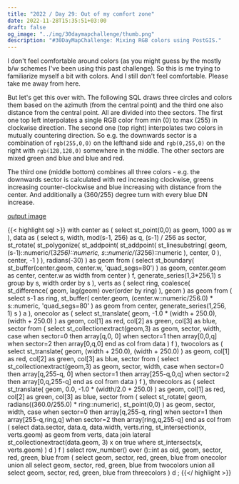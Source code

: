 ```yaml
---
title: "2022 / Day 29: Out of my comfort zone"
date: 2022-11-28T15:35:51+03:00
draft: false
og_image: "../img/30daymapchallenge/thumb.png"
description: "#30DayMapChallenge: Mixing RGB colors using PostGIS."
---
```

I don't feel comfortable around colors (as you might guess by the
mostly b/w schemes I've been using this past challenge). So this is me trying
to familiarize myself a bit with colors. And I still don't feel comfortable.
Please take me away from here.

But let's get this over with. The following SQL draws three circles and colors
them based on the azimuth (from the central point) and the third one also
distance from the central point. All are divided into thee sectors.
The first one top left interpolates a single RGB color from min (0) to max (255)
in clockwise direction. The second one (top right) interpolates two colors in
mutually countering direction. So e.g. the downwards sector is a combination
of `rgb(255,0,0)` on the lefthand side and `rgb(0,255,0)` on the right with
`rgb(128,128,0)` somewhere in the middle. The other sectors are mixed
green and blue and blue and red.

The third one (middle bottom) combines all three colors - e.g. the downwards
sector is calculated with red increasing clockwise, greens increasing
counter-clockwise and blue increasing with distance from the center. And
additionally a (360/255) degree turn with every blue DN increase.

[output image](https://tkardi.ee/writeup/img/30daymapchallenge/2022/day-29-comfort.png)

{{< highlight sql >}}
with
    center as (
        select st_point(0,0) as geom, 1000 as w
    ),
    data as (
        select
            s, width,
            mod(s-1, 256) as q,
            (s-1) / 256 as sector,
            st_rotate(
            st_polygonize(
                st_addpoint(
                    st_addpoint(
                        st_linesubstring(
                            geom,
                            (s-1)::numeric/(3*256)::numeric,
                            s::numeric/(3*256)::numeric
                        ),
                        center,
                        0
                    ),
                    center,
                    -1
                )
            ),
		    radians(-30)
			) as geom
        from (
            select
                st_boundary(
                    st_buffer(center.geom, center.w, 'quad_segs=80')
                ) as geom,
                center.geom as center, center.w as width
            from
                center
        ) f, generate_series(1,3*256,1) s
        group by s, width
        order by s
    ),
    verts as (
        select
            ring,
            coalesce(
                st_difference(
                    geom,
                    lag(geom) over(order by ring)
                ),
                geom
            ) as geom
        from (
            select
                s-1 as ring,
                st_buffer(
                    center.geom,
                    (center.w::numeric/256.0) * s::numeric,
                    'quad_segs=80'
                ) as geom
            from
                center,
                generate_series(1,256, 1) s
        ) a
    ),
    onecolor as (
        select
            st_translate(
                geom,
                -1.0 * (width + 250.0),
                (width + 250.0)
            ) as geom,
            col[1] as red, col[2] as green, col[3] as blue, sector
        from (
            select
                st_collectionextract(geom,3) as geom,
	              sector, width,
                case
                    when sector=0 then
                        array[q,0, 0]
                    when sector=1 then
                        array[0,0,q]
                    when sector=2 then
                        array[0,q,0]
                end as col
            from
                data
        ) f
    ),
    twocolors as (
        select
            st_translate(
                geom,
                (width + 250.0),
                (width + 250.0)
            ) as geom,
            col[1] as red, col[2] as green, col[3] as blue, sector
        from (
            select
                st_collectionextract(geom,3) as geom,
	            sector, width,
                case
                    when sector=0 then
                        array[q,255-q, 0]
                    when sector=1 then
                        array[255-q,0,q]
                    when sector=2 then
                        array[0,q,255-q]
                end as col
            from
                data
        ) f
    ),
    threecolors as (
        select
            st_translate(
                geom,
                0.0,
                -1.0 * (width/2.0 + 250.0)
            ) as geom,
            col[1] as red, col[2] as green, col[3] as blue, sector
        from (
            select
                st_rotate(
                    geom,
                    radians((360.0/255.0) * ring::numeric),
                    st_point(0,0)
                ) as geom,
	              sector, width,
                case
                    when sector=0 then
                        array[q,255-q, ring]
                    when sector=1 then
                        array[255-q,ring,q]
                    when sector=2 then
                        array[ring,q,255-q]
                end as col
            from (
                select
                    data.sector,
                    data.q,
                    data.width,
                    verts.ring,
                    st_intersection(x, verts.geom) as geom
                from
                    verts,
                    data
                        join lateral
                            st_collectionextract(data.geom, 3) x on true
                where
                    st_intersects(x, verts.geom)
            ) d
        ) f
    )
select
    row_number() over ()::int as oid,
    geom, sector, red, green, blue
from (
    select
        geom, sector, red, green, blue
    from
        onecolor
    union all
    select
        geom, sector, red, green, blue
    from
        twocolors
    union all
    select
        geom, sector, red, green, blue
    from
        threecolors
) d
;
{{</ highlight >}}
